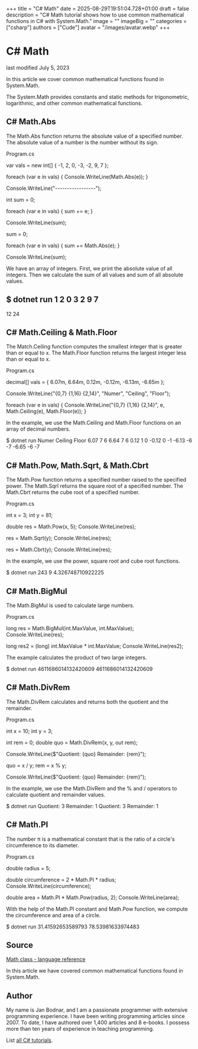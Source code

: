 +++
title = "C# Math"
date = 2025-08-29T19:51:04.728+01:00
draft = false
description = "C# Math tutorial shows how to use common mathematical functions in C# with System.Math."
image = ""
imageBig = ""
categories = ["csharp"]
authors = ["Cude"]
avatar = "/images/avatar.webp"
+++

# C# Math

last modified July 5, 2023

 

In this article we cover common mathematical functions found in System.Math.

The System.Math provides constants and static methods for
trigonometric, logarithmic, and other common mathematical functions.

## C# Math.Abs

The Math.Abs function returns the absolute value of a specified
number. The absolute value of a number is the number without its sign.

Program.cs
  

var vals = new int[] { -1, 2, 0, -3, -2, 9, 7 };

foreach (var e in vals)
{
    Console.WriteLine(Math.Abs(e));
}

Console.WriteLine("-----------------");

int sum = 0;

foreach (var e in vals)
{
    sum += e;
}

Console.WriteLine(sum);

sum = 0;

foreach (var e in vals)
{
    sum += Math.Abs(e);
}

Console.WriteLine(sum);

We have an array of integers. First, we print the absolute value of all
integers. Then we calculate the sum of all values and sum of all absolute
values.

$ dotnet run
1
2
0
3
2
9
7
-----------------
12
24

## C# Math.Ceiling &amp; Math.Floor

The Match.Ceiling function computes the smallest integer that is
greater than or equal to x. The Math.Floor function returns the
largest integer less than or equal to x.

Program.cs
  

decimal[] vals = { 6.07m, 6.64m, 0.12m, -0.12m, -6.13m, -6.65m };

Console.WriteLine("{0,7} {1,16} {2,14}",
    "Numer", "Ceiling", "Floor");

foreach (var e in vals)
{
    Console.WriteLine("{0,7} {1,16} {2,14}",
        e, Math.Ceiling(e), Math.Floor(e));
}

In the example, we use the Math.Ceiling and Math.Floor 
functions on an array of decimal numbers.

$ dotnet run
Numer          Ceiling          Floor
6.07                 7              6
6.64                 7              6
0.12                 1              0
-0.12                0             -1
-6.13               -6             -7
-6.65               -6             -7

## C# Math.Pow, Math.Sqrt, &amp; Math.Cbrt 

The Math.Pow function returns a specified number raised to the
specified power. The Math.Sqrl returns the square root of a
specified number. The Math.Cbrt returns the cube root of a
specified number.

Program.cs
  

int x = 3;
int y = 81;

double res = Math.Pow(x, 5);
Console.WriteLine(res);

res = Math.Sqrt(y);
Console.WriteLine(res);

res = Math.Cbrt(y);
Console.WriteLine(res);

In the example, we use the power, square root and cube root functions.

$ dotnet run
243
9
4.326748710922225

## C# Math.BigMul

The Math.BigMul is used to calculate large numbers.

Program.cs
  

long res = Math.BigMul(int.MaxValue, int.MaxValue);
Console.WriteLine(res);

long res2 = (long) int.MaxValue * int.MaxValue;
Console.WriteLine(res2);

The example calculates the product of two large integers.

$ dotnet run
4611686014132420609
4611686014132420609

## C# Math.DivRem

The Math.DivRem calculates and returns both the quotient and the
remainder.

Program.cs
  

int x = 10;
int y = 3;

int rem = 0;
double quo = Math.DivRem(x, y, out rem);

Console.WriteLine($"Quotient: {quo} Remainder: {rem}");

quo = x / y;
rem = x % y;

Console.WriteLine($"Quotient: {quo} Remainder: {rem}");

In the example, we use the Math.DivRem and the % and
/ operators to calculate quotient and remainder values.

$ dotnet run
Quotient: 3 Remainder: 1
Quotient: 3 Remainder: 1

## C# Math.PI

The number π is a mathematical constant that is the ratio of a circle's
circumference to its diameter.

Program.cs
  

double radius = 5;

double circumference = 2 * Math.PI * radius;
Console.WriteLine(circumference);

double area = Math.PI * Math.Pow(radius, 2);
Console.WriteLine(area);

With the help of the Math.PI constant and Math.Pow
function, we compute the circumference and area of a circle.

$ dotnet run
31.41592653589793
78.53981633974483

## Source

[Math class - language reference](https://learn.microsoft.com/en-us/dotnet/api/system.math?view=net-8.0)

In this article we have covered common mathematical functions found in
System.Math.

## Author

My name is Jan Bodnar, and I am a passionate programmer with extensive
programming experience. I have been writing programming articles since 2007.
To date, I have authored over 1,400 articles and 8 e-books. I possess more
than ten years of experience in teaching programming.

List [all C# tutorials](/csharp/).